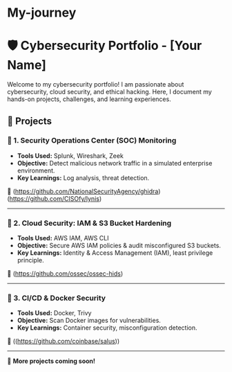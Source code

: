 # My-journey
# 🛡️ Cybersecurity Portfolio - [Your Name]

Welcome to my cybersecurity portfolio! I am passionate about cybersecurity, cloud security, and ethical hacking. Here, I document my hands-on projects, challenges, and learning experiences.

## 📌 Projects

### 🔹 1. Security Operations Center (SOC) Monitoring
- **Tools Used:** Splunk, Wireshark, Zeek
- **Objective:** Detect malicious network traffic in a simulated enterprise environment.
- **Key Learnings:** Log analysis, threat detection.

🔗 (https://github.com/NationalSecurityAgency/ghidra)
(https://github.com/CISOfy/lynis)

---

### 🔹 2. Cloud Security: IAM & S3 Bucket Hardening
- **Tools Used:** AWS IAM, AWS CLI
- **Objective:** Secure AWS IAM policies & audit misconfigured S3 buckets.
- **Key Learnings:** Identity & Access Management (IAM), least privilege principle.

🔗 (https://github.com/ossec/ossec-hids)

---

### 🔹 3. CI/CD & Docker Security
- **Tools Used:** Docker, Trivy
- **Objective:** Scan Docker images for vulnerabilities.
- **Key Learnings:** Container security, misconfiguration detection.

🔗 ((https://github.com/coinbase/salus))

---
🚀 **More projects coming soon!**
